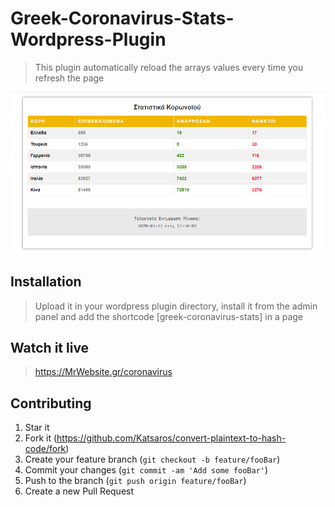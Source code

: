# Greek-Coronavirus-Stats-Wordpress-Plugin
> This plugin automatically reload the arrays values every time you refresh the page<br>

![](sample.png)

## Installation
> Upload it in your wordpress plugin directory, install it from the admin panel and add the shortcode [greek-coronavirus-stats] in a page

## Watch it live
><https://MrWebsite.gr/coronavirus>

## Contributing
1. Star it
2. Fork it (<https://github.com/Katsaros/convert-plaintext-to-hash-code/fork>)
3. Create your feature branch (`git checkout -b feature/fooBar`)
4. Commit your changes (`git commit -am 'Add some fooBar'`)
5. Push to the branch (`git push origin feature/fooBar`)
6. Create a new Pull Request
